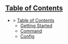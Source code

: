 
## [Table of Contents](#table-of-contents)

* \> [Table of Contents](/docs/TableOfContents.md)
    * [Getting Started](/docs/GettingStarted.md)
    * [Command](/docs/Command.md)
    * [Config](/docs/Config.md)
